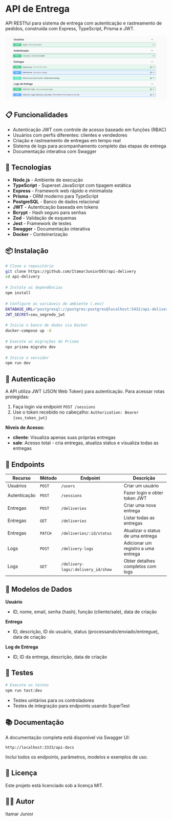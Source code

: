 # API de Entrega

API RESTful para sistema de entrega com autenticação e rastreamento de pedidos, construída com Express, TypeScript, Prisma e JWT.

![Swagger UI](docs/doc-swagger-api-delivery.png)

## 📋 Funcionalidades

* Autenticação JWT com controle de acesso baseado em funções (RBAC)
* Usuários com perfis diferentes: clientes e vendedores
* Criação e rastreamento de entregas em tempo real
* Sistema de logs para acompanhamento completo das etapas de entrega
* Documentação interativa com Swagger

## 🚀 Tecnologias

* **Node.js** - Ambiente de execução
* **TypeScript** - Superset JavaScript com tipagem estática
* **Express** - Framework web rápido e minimalista
* **Prisma** - ORM moderno para TypeScript
* **PostgreSQL** - Banco de dados relacional
* **JWT** - Autenticação baseada em tokens
* **Bcrypt** - Hash seguro para senhas
* **Zod** - Validação de esquemas
* **Jest** - Framework de testes
* **Swagger** - Documentação interativa
* **Docker** - Conteinerização

## 📦 Instalação

```bash
# Clone o repositório
git clone https://github.com/ItamarJuniorDEV/api-delivery
cd api-delivery

# Instale as dependências
npm install

# Configure as variáveis de ambiente (.env)
DATABASE_URL="postgresql://postgres:postgres@localhost:5432/api-delivery?schema=public"
JWT_SECRET=seu_segredo_jwt

# Inicie o banco de dados via Docker
docker-compose up -d

# Execute as migrações do Prisma
npx prisma migrate dev

# Inicie o servidor
npm run dev
```

## 🔐 Autenticação

A API utiliza JWT (JSON Web Token) para autenticação. Para acessar rotas protegidas:

1. Faça login via endpoint `POST /sessions`
2. Use o token recebido no cabeçalho: `Authorization: Bearer {seu_token_jwt}`

**Níveis de Acesso:**
* **cliente**: Visualiza apenas suas próprias entregas
* **sale**: Acesso total - cria entregas, atualiza status e visualiza todas as entregas

## 🔄 Endpoints

| Recurso | Método | Endpoint | Descrição |
|---------|--------|----------|-----------|
| Usuários | `POST` | `/users` | Criar um usuário |
| Autenticação | `POST` | `/sessions` | Fazer login e obter token JWT |
| Entregas | `POST` | `/deliveries` | Criar uma nova entrega |
| Entregas | `GET` | `/deliveries` | Listar todas as entregas |
| Entregas | `PATCH` | `/deliveries/:id/status` | Atualizar o status de uma entrega |
| Logs | `POST` | `/delivery-logs` | Adicionar um registro a uma entrega |
| Logs | `GET` | `/delivery-logs/:delivery_id/show` | Obter detalhes completos com logs |

## 💾 Modelos de Dados

**Usuário**
* ID, nome, email, senha (hash), função (cliente/sale), data de criação

**Entrega**
* ID, descrição, ID do usuário, status (processando/enviado/entregue), data de criação

**Log de Entrega**
* ID, ID da entrega, descrição, data de criação

## 🧪 Testes

```bash
# Execute os testes
npm run test:dev
```

* Testes unitários para os controladores
* Testes de integração para endpoints usando SuperTest

## 📚 Documentação

A documentação completa está disponível via Swagger UI:
```
http://localhost:3333/api-docs
```

Inclui todos os endpoints, parâmetros, modelos e exemplos de uso.

## 📝 Licença

Este projeto está licenciado sob a licença MIT.

## 👨‍💻 Autor

Itamar Junior